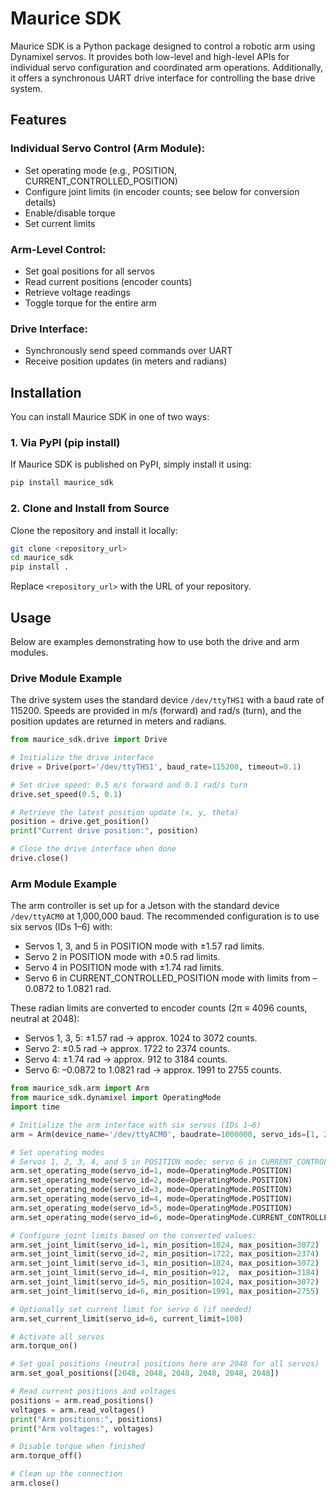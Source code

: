 # Maurice SDK

Maurice SDK is a Python package designed to control a robotic arm using Dynamixel servos. It provides both low-level and high-level APIs for individual servo configuration and coordinated arm operations. Additionally, it offers a synchronous UART drive interface for controlling the base drive system.

## Features

### Individual Servo Control (Arm Module):
- Set operating mode (e.g., POSITION, CURRENT_CONTROLLED_POSITION)
- Configure joint limits (in encoder counts; see below for conversion details)
- Enable/disable torque
- Set current limits

### Arm-Level Control:
- Set goal positions for all servos
- Read current positions (encoder counts)
- Retrieve voltage readings
- Toggle torque for the entire arm

### Drive Interface:
- Synchronously send speed commands over UART
- Receive position updates (in meters and radians)

## Installation

You can install Maurice SDK in one of two ways:

### 1. Via PyPI (pip install)
If Maurice SDK is published on PyPI, simply install it using:

```bash
pip install maurice_sdk
```

### 2. Clone and Install from Source
Clone the repository and install it locally:

```bash
git clone <repository_url>
cd maurice_sdk
pip install .
```

Replace `<repository_url>` with the URL of your repository.

## Usage

Below are examples demonstrating how to use both the drive and arm modules.

### Drive Module Example

The drive system uses the standard device `/dev/ttyTHS1` with a baud rate of 115200. Speeds are provided in m/s (forward) and rad/s (turn), and the position updates are returned in meters and radians.

```python
from maurice_sdk.drive import Drive

# Initialize the drive interface
drive = Drive(port='/dev/ttyTHS1', baud_rate=115200, timeout=0.1)

# Set drive speed: 0.5 m/s forward and 0.1 rad/s turn
drive.set_speed(0.5, 0.1)

# Retrieve the latest position update (x, y, theta)
position = drive.get_position()
print("Current drive position:", position)

# Close the drive interface when done
drive.close()
```

### Arm Module Example

The arm controller is set up for a Jetson with the standard device `/dev/ttyACM0` at 1,000,000 baud. The recommended configuration is to use six servos (IDs 1–6) with:

- Servos 1, 3, and 5 in POSITION mode with ±1.57 rad limits.
- Servo 2 in POSITION mode with ±0.5 rad limits.
- Servo 4 in POSITION mode with ±1.74 rad limits.
- Servo 6 in CURRENT_CONTROLLED_POSITION mode with limits from –0.0872 to 1.0821 rad.

These radian limits are converted to encoder counts (2π ≡ 4096 counts, neutral at 2048):

- Servos 1, 3, 5: ±1.57 rad → approx. 1024 to 3072 counts.
- Servo 2: ±0.5 rad → approx. 1722 to 2374 counts.
- Servo 4: ±1.74 rad → approx. 912 to 3184 counts.
- Servo 6: –0.0872 to 1.0821 rad → approx. 1991 to 2755 counts.

```python
from maurice_sdk.arm import Arm
from maurice_sdk.dynamixel import OperatingMode
import time

# Initialize the arm interface with six servos (IDs 1–6)
arm = Arm(device_name='/dev/ttyACM0', baudrate=1000000, servo_ids=[1, 2, 3, 4, 5, 6])

# Set operating modes
# Servos 1, 2, 3, 4, and 5 in POSITION mode; servo 6 in CURRENT_CONTROLLED_POSITION mode.
arm.set_operating_mode(servo_id=1, mode=OperatingMode.POSITION)
arm.set_operating_mode(servo_id=2, mode=OperatingMode.POSITION)
arm.set_operating_mode(servo_id=3, mode=OperatingMode.POSITION)
arm.set_operating_mode(servo_id=4, mode=OperatingMode.POSITION)
arm.set_operating_mode(servo_id=5, mode=OperatingMode.POSITION)
arm.set_operating_mode(servo_id=6, mode=OperatingMode.CURRENT_CONTROLLED_POSITION)

# Configure joint limits based on the converted values:
arm.set_joint_limit(servo_id=1, min_position=1024, max_position=3072)
arm.set_joint_limit(servo_id=2, min_position=1722, max_position=2374)
arm.set_joint_limit(servo_id=3, min_position=1024, max_position=3072)
arm.set_joint_limit(servo_id=4, min_position=912,  max_position=3184)
arm.set_joint_limit(servo_id=5, min_position=1024, max_position=3072)
arm.set_joint_limit(servo_id=6, min_position=1991, max_position=2755)

# Optionally set current limit for servo 6 (if needed)
arm.set_current_limit(servo_id=6, current_limit=100)

# Activate all servos
arm.torque_on()

# Set goal positions (neutral positions here are 2048 for all servos)
arm.set_goal_positions([2048, 2048, 2048, 2048, 2048, 2048])

# Read current positions and voltages
positions = arm.read_positions()
voltages = arm.read_voltages()
print("Arm positions:", positions)
print("Arm voltages:", voltages)

# Disable torque when finished
arm.torque_off()

# Clean up the connection
arm.close()
```